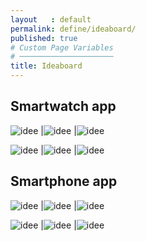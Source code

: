 ```yaml
---
layout   : default
permalink: define/ideaboard/
published: true
# Custom Page Variables
# ─────────────────────
title: Ideaboard
---
```

## Smartwatch app 

![idee](https://i.pinimg.com/564x/7c/8b/3e/7c8b3eb6deb8e960a0c1dae8b2f74377.jpg "idee")  |![idee](https://i.pinimg.com/originals/52/0d/e3/520de3f52b2e434255db14039ae0ec3d.gif "idee") |![idee](https://i.pinimg.com/564x/0b/98/82/0b9882247407a8f12d1a5e6468b9f95b.jpg "idee")  

![idee](https://i.pinimg.com/564x/0b/98/82/0b9882247407a8f12d1a5e6468b9f95b.jpg "idee") |![idee](https://i.pinimg.com/564x/89/b0/1f/89b01f415ce0507be014f31ec22b5d42.jpg "idee") |![idee](https://i.pinimg.com/564x/9f/b9/21/9fb9218e354832a9800ec639420d9023.jpg "idee")


## Smartphone app

![idee](https://i.pinimg.com/564x/bf/13/e5/bf13e545c53ecbf636ed9366e775137b.jpg "idee")  |![idee](https://i.pinimg.com/564x/59/38/35/593835000c9841a6b0f2d8d9d0bb6ec9.jpg "idee") |![idee](https://i.pinimg.com/564x/17/51/71/1751714ac68bfef3a8749efc9f6eed8e.jpg "idee")  

![idee](https://i.pinimg.com/564x/2c/78/5a/2c785a8014023f66b8ce7cf6a65647ac.jpg "idee") |![idee](https://i.pinimg.com/564x/70/28/1f/70281ff5d35f0a875284f42790b86b0f.jpg "idee") |![idee](https://i.pinimg.com/564x/f6/ad/6d/f6ad6d706d4b49d00c0bb037ec3bef2d.jpg "idee")

